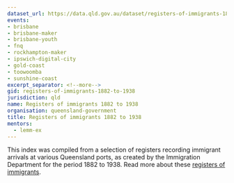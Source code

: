 ```yaml
---
dataset_url: https://data.qld.gov.au/dataset/registers-of-immigrants-1882-to-1938
events:
- brisbane
- brisbane-maker
- brisbane-youth
- fnq
- rockhampton-maker
- ipswich-digital-city
- gold-coast
- toowoomba
- sunshine-coast
excerpt_separator: <!--more-->
gid: registers-of-immigrants-1882-to-1938
jurisdiction: qld
name: Registers of immigrants 1882 to 1938
organisation: queensland-government
title: Registers of immigrants 1882 to 1938
mentors:
  - lemm-ex
---
```


This index was compiled from a selection of registers recording immigrant arrivals at various Queensland ports, as created by the Immigration Department for the period 1882 to 1938. Read more about these [registers of immigrants](http://www.archives.qld.gov.au/Researchers/Indexes/Immigration/Pages/Registers-of-immigrants,-1882-1938.aspx).